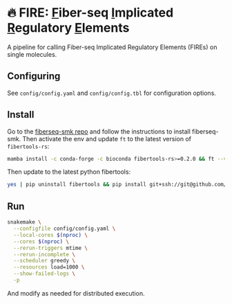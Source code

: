 # 🔥 **FIRE**: <ins>F</ins>iber-seq <ins>I</ins>mplicated <ins>R</ins>egulatory <ins>E</ins>lements
A pipeline for calling Fiber-seq Implicated Regulatory Elements (FIREs) on single molecules.

## Configuring
See `config/config.yaml` and `config/config.tbl` for configuration options.

## Install
Go to the [fiberseq-smk repo](https://github.com/fiberseq/fiberseq-smk) and follow the instructions to install fiberseq-smk.
Then activate the env and update `ft` to the latest version of `fibertools-rs`:
```bash
mamba install -c conda-forge -c bioconda fibertools-rs>=0.2.0 && ft --version
```
Then update to the latest python fibertools:
```bash
yes | pip uninstall fibertools && pip install git+ssh://git@github.com/mrvollger/fibertools.git; fibertools -h
```

## Run
```bash
snakemake \
  --configfile config/config.yaml \
  --local-cores $(nproc) \
  --cores $(nproc) \
  --rerun-triggers mtime \
  --rerun-incomplete \
  --scheduler greedy \
  --resources load=1000 \
  --show-failed-logs \
  -p 
```
And modify as needed for distributed execution. 